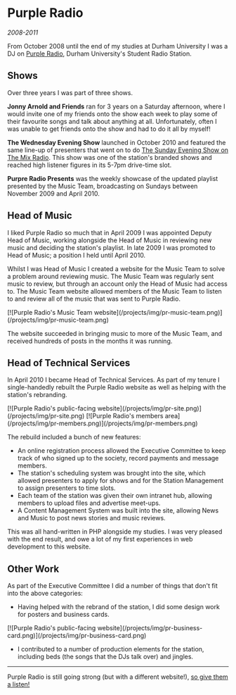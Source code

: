 # Purple Radio
<!--- radio -->
*2008-2011*

From October 2008 until the end of my studies at Durham University I was a DJ on [Purple Radio](http://www.purpleradio.co.uk/), Durham University's Student Radio Station.

## Shows

Over three years I was part of three shows.

**Jonny Arnold and Friends** ran for 3 years on a Saturday afternoon, where I would invite one of my friends onto the show each week to play some of their favourite songs and talk about anything at all. Unfortunately, often I was unable to get friends onto the show and had to do it all by myself!

**The Wednesday Evening Show** launched in October 2010 and featured the same line-up of presenters that went on to do [The Sunday Evening Show on The Mix Radio](/projects/the-mix-radio). This show was one of the station's branded shows and reached high listener figures in its 5-7pm drive-time slot.

**Purpre Radio Presents** was the weekly showcase of the updated playlist presented by the Music Team, broadcasting on Sundays between November 2009 and April 2010.

## Head of Music

I liked Purple Radio so much that in April 2009 I was appointed Deputy Head of Music, working alongside the Head of Music in reviewing new music and deciding the station's playlist. In late 2009 I was promoted to Head of Music; a position I held until April 2010.

Whilst I was Head of Music I created a website for the Music Team to solve a problem around reviewing music. The Music Team was regularly sent music to review, but through an account only the Head of Music had access to. The Music Team website allowed members of the Music Team to listen to and review all of the music that was sent to Purple Radio.

<span class='gallery'>
  [![Purple Radio's Music Team website](/projects/img/pr-music-team.png)](/projects/img/pr-music-team.png)
</span>

The website succeeded in bringing music to more of the Music Team, and received hundreds of posts in the months it was running.

## Head of Technical Services

In April 2010 I became Head of Technical Services. As part of my tenure I single-handedly rebuilt the Purple Radio website as well as helping with the station's rebranding.

<span class='gallery'>
  [![Purple Radio's public-facing website](/projects/img/pr-site.png)](/projects/img/pr-site.png)
  [![Purple Radio's members area](/projects/img/pr-members.png)](/projects/img/pr-members.png)
</span>

The rebuild included a bunch of new features:

- An online registration process allowed the Executive Committee to keep track of who signed up to the society, record payments and message members.
- The station's scheduling system was brought into the site, which allowed presenters to apply for shows and for the Station Management to assign presenters to time slots.
- Each team of the station was given their own intranet hub, allowing members to upload files and advertise meet-ups.
- A Content Management System was built into the site, allowing News and Music to post news stories and music reviews.

This was all hand-written in PHP alongside my studies. I was very pleased with the end result, and owe a lot of my first experiences in web development to this website.

## Other Work

As part of the Executive Committee I did a number of things that don't fit into the above categories:

- Having helped with the rebrand of the station, I did some design work for posters and business cards.

<span class='gallery'>
  [![Purple Radio's public-facing website](/projects/img/pr-business-card.png)](/projects/img/pr-business-card.png)
</span>

- I contributed to a number of production elements for the station, including beds (the songs that the DJs talk over) and jingles.

---

Purple Radio is still going strong (but with a different website!), [so give them a listen!](http://www.purpleradio.co.uk/)
